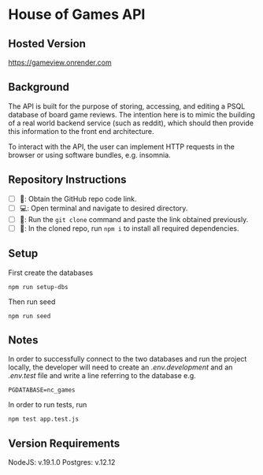 # House of Games API

## Hosted Version
https://gameview.onrender.com

## Background

The API is built for the purpose of storing, accessing, and editing a PSQL database of board game reviews. The intention here is to mimic the building of a real world backend service (such as reddit), which should then provide this information to the front end architecture.

To interact with the API, the user can implement HTTP requests in the browser or using software bundles, e.g. insomnia.


## Repository Instructions

- [ ] 🧭: Obtain the GitHub repo code link.
- [ ] 💻: Open terminal and navigate to desired directory.
- [ ] 📌: Run the `git clone` command and paste the link obtained previously.
- [ ] 🔌: In the cloned repo, run `npm i` to install all required dependencies.

## Setup
First create the databases
```
npm run setup-dbs
```
Then run seed
```
npm run seed
```

## Notes
In order to successfully connect to the two databases and run the project locally, the developer will need to create an _.env.development_ and an _.env.test_ file and write a line referring to the database e.g. 
```
PGDATABASE=nc_games
```
In order to run tests, run
```
npm test app.test.js
```

## Version Requirements
NodeJS: v.19.1.0
Postgres: v.12.12
